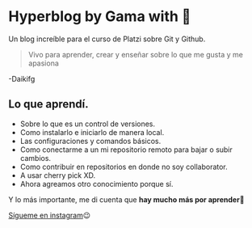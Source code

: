 # Hyperblog by Gama with 💚
Un blog increíble para el curso de Platzi sobre Git y Github.

> Vivo para aprender, crear y enseñar sobre lo que me gusta y me apasiona

-Daikifg

## Lo que aprendí.
* Sobre lo que es un control de versiones.
*  Como instalarlo e iniciarlo de manera local.
*  Las configuraciones y comandos básicos.
*  Como conectarme a un mi repositorio remoto para bajar o subir cambios.
*  Como contribuir en repositorios en donde no soy collaborator.
*  A usar cherry pick XD.
*  Ahora agreamos otro conocimiento porque sí.

Y lo más importante, me di cuenta que **hay mucho más por aprender**🤩

[Sígueme en instagram](https://www.instagram.com/daikifg)😉
